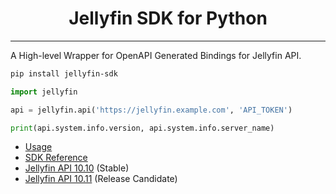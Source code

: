 <h1 align="center">Jellyfin SDK for Python</h1>

---

A High-level Wrapper for OpenAPI Generated Bindings for Jellyfin API.

```sh
pip install jellyfin-sdk
```

```python
import jellyfin

api = jellyfin.api('https://jellyfin.example.com', 'API_TOKEN')

print(api.system.info.version, api.system.info.server_name)
```

- <a href="https://github.com/webysther/jellyfin-sdk-python#usage" target="_blank">Usage</a>
- [SDK Reference](./sdk.md)
- [Jellyfin API 10.10](./api_10_10/README.md) (Stable)
- [Jellyfin API 10.11](./api_10_11/README.md) (Release Candidate)